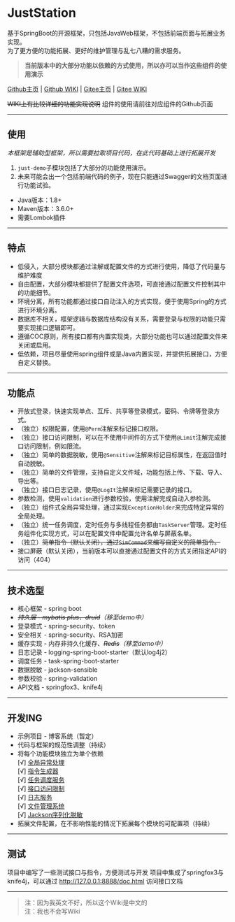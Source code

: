 # JustStation

基于SpringBoot的开源框架，只包括JavaWeb框架，不包括前端页面与拓展业务实现。  
为了更方便的功能拓展、更好的维护管理与乱七八糟的需求服务。  
> **当前版本中的大部分功能以依赖的方式使用，所以亦可以当作这些组件的使用演示**

[Github主页](https://github.com/Verlif/JustStation) | [Github WIKI](https://github.com/Verlif/JustStation/wiki)
| [Gitee主页](https://gitee.com/Verlif/JustStation) | [Gitee WIKI](https://gitee.com/Verlif/JustStation/wikis/Home) 

~~WIKI上有比较详细的功能实现说明~~ 组件的使用请前往对应组件的Github页面

----

## 使用

*本框架是辅助型框架，所以需要拉取项目代码，在此代码基础上进行拓展开发*

1. `just-demo`子模块包括了大部分的功能使用演示。
2. 未来可能会出一个包括前端代码的例子，现在只能通过Swagger的文档页面进行功能试验。

* Java版本：1.8+
* Maven版本：3.6.0+
* 需要Lombok插件

----

## 特点

* 低侵入，大部分模块都通过注解或配置文件的方式进行使用，降低了代码量与维护难度
* 自由配置，大部分模块都提供了配置文件选项，可直接通过配置文件控制其中的功能细节。
* 环境分离，所有功能都通过接口自动注入的方式实现，便于使用Spring的方式进行环境分离。
* 数据库不相关，框架逻辑与数据库结构没有关系，需要登录与权限的功能只需要实现接口逻辑即可。
* 遵循COC原则，所有接口都有内置实现类，大部分功能也可以通过配置文件来关闭或启用。
* 低依赖，项目尽量使用spring组件或是Java内置实现，并提供拓展接口，方便自定义替换。

----

## 功能点

* 开放式登录，快速实现单点、互斥、共享等登录模式，密码、令牌等登录方式。
* （独立）权限配置，使用`@Perm`注解来标记接口权限。
* （独立）接口访问限制，可以在不使用中间件的方式下使用`@Limit`注解完成接口访问限制，例如限流。
* （独立）简单的数据脱敏，使用`@Sensitive`注解来标记目标属性，在返回值时自动脱敏。
* （独立）简单的文件管理，支持自定义文件域，功能包括上传、下载、导入、导出等。
* （独立）接口日志记录，使用`@LogIt`注解来标记需要记录的接口。
* 参数检测，使用`validation`进行参数校验，使用注解完成自动入参检测。
* （独立）组件式全局异常处理，通过实现`ExceptionHolder`来完成特定异常的全局处理。
* （独立）统一任务调度，定时任务与多线程任务都由`TaskServer`管理。定时任务组件化实现方式，可以在配置文件中配置允许名单与屏蔽名单。
* （独立）~~简单指令（默认关闭），通过`SimCommad`来编写自定义的简单指令。~~
* 接口屏蔽（默认关闭），当前版本可以直接通过配置文件的方式关闭指定API的访问（404）

----

## 技术选型

* 核心框架 - spring boot
* *~~持久层 - mybatis plus、druid~~（移至demo中）*
* 登录模式 - spring-security、token
* 安全相关 - spring-security、RSA加密
* 缓存实现 - 内存非持久化缓存、*~~Redis~~（移至demo中）*
* 日志记录 - logging-spring-boot-starter（默认log4j2）
* 调度任务 - task-spring-boot-starter
* 数据脱敏 - jackson-sensible
* 参数校验 - spring-validation
* API文档 - springfox3、knife4j

----

## 开发ING

* 示例项目 - 博客系统（暂定）
* 代码与框架的规范性调整（持续）
* 将每个功能模块独立为单个依赖  
  [√] [全局异常处理](https://github.com/Verlif/exception-spring-boot-starter)  
  [√] [指令生成器](https://github.com/Verlif/just-simmand)  
  [√] [任务调度服务](https://github.com/Verlif/task-spring-boot-starter)  
  [√] [接口访问限制](https://github.com/Verlif/limit-spring-boot-starter)  
  [√] [日志服务](https://github.com/Verlif/logging-spring-boot-starter)  
  [√] [文件管理系统](https://github.com/Verlif/file-spring-boot-starter)  
  [√] [Jackson序列化脱敏](https://github.com/jackson-sensible)
* 拓展文件配置，在不影响性能的情况下拓展每个模块的可配置项（持续）

----

## 测试

项目中编写了一些测试接口与指令，方便测试与开发 项目中集成了springfox3与knife4j，可以通过 <http://127.0.0.1:8888/doc.html> 访问接口文档

----

> 注：因为我英文不好，所以这个Wiki是中文的  
> 注：我也不会写Wiki
